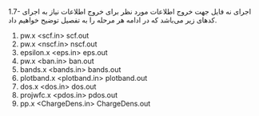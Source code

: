 
1.7- اجرای نه فایل جهت خروج اطلاعات مورد نظر
برای خروج اطلاعات نیاز به اجرای کدهای زیر می‌باشد که در ادامه هر مرحله را به تفصیل توضیح خواهیم داد.

1. pw.x <scf.in> scf.out
2. pw.x <nscf.in> nscf.out
3. epsilon.x <eps.in> eps.out
4. pw.x <ban.in> ban.out
5. bands.x <bands.in> bands.out
6. plotband.x <plotband.in> plotband.out
7. dos.x <dos.in> dos.out
8. projwfc.x <pdos.in> pdos.out
9. pp.x <ChargeDens.in> ChargeDens.out

